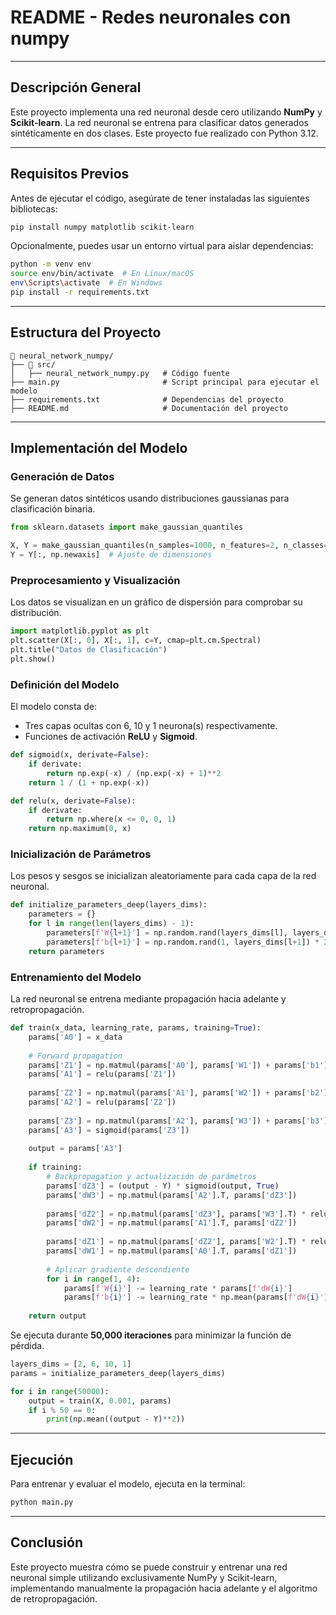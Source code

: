 # README - Redes neuronales con numpy

---

## Descripción General

Este proyecto implementa una red neuronal desde cero utilizando **NumPy** y **Scikit-learn**. La red neuronal se entrena para clasificar datos generados sintéticamente en dos clases. Este proyecto fue realizado con Python 3.12.

---

## Requisitos Previos

Antes de ejecutar el código, asegúrate de tener instaladas las siguientes bibliotecas:

```bash
pip install numpy matplotlib scikit-learn
```

Opcionalmente, puedes usar un entorno virtual para aislar dependencias:

```bash
python -m venv env
source env/bin/activate  # En Linux/macOS
env\Scripts\activate  # En Windows
pip install -r requirements.txt
```

---

## Estructura del Proyecto

```
📂 neural_network_numpy/
├── 📂 src/                      
│   ├── neural_network_numpy.py   # Código fuente
├── main.py                       # Script principal para ejecutar el modelo
├── requirements.txt              # Dependencias del proyecto
├── README.md                     # Documentación del proyecto
```

---

## Implementación del Modelo

### Generación de Datos

Se generan datos sintéticos usando distribuciones gaussianas para clasificación binaria.

```python
from sklearn.datasets import make_gaussian_quantiles

X, Y = make_gaussian_quantiles(n_samples=1000, n_features=2, n_classes=2)
Y = Y[:, np.newaxis]  # Ajuste de dimensiones
```

### Preprocesamiento y Visualización

Los datos se visualizan en un gráfico de dispersión para comprobar su distribución.

```python
import matplotlib.pyplot as plt
plt.scatter(X[:, 0], X[:, 1], c=Y, cmap=plt.cm.Spectral)
plt.title("Datos de Clasificación")
plt.show()
```

### Definición del Modelo

El modelo consta de:

- Tres capas ocultas con 6, 10 y 1 neurona(s) respectivamente.
- Funciones de activación **ReLU** y **Sigmoid**.

```python
def sigmoid(x, derivate=False):
    if derivate:
        return np.exp(-x) / (np.exp(-x) + 1)**2
    return 1 / (1 + np.exp(-x))

def relu(x, derivate=False):
    if derivate:
        return np.where(x <= 0, 0, 1)
    return np.maximum(0, x)
```

### Inicialización de Parámetros

Los pesos y sesgos se inicializan aleatoriamente para cada capa de la red neuronal.

```python
def initialize_parameters_deep(layers_dims):
    parameters = {}
    for l in range(len(layers_dims) - 1):
        parameters[f'W{l+1}'] = np.random.rand(layers_dims[l], layers_dims[l+1]) * 2 - 1
        parameters[f'b{l+1}'] = np.random.rand(1, layers_dims[l+1]) * 2 - 1
    return parameters
```

### Entrenamiento del Modelo

La red neuronal se entrena mediante propagación hacia adelante y retropropagación.

```python
def train(x_data, learning_rate, params, training=True):
    params['A0'] = x_data
    
    # Forward propagation
    params['Z1'] = np.matmul(params['A0'], params['W1']) + params['b1']
    params['A1'] = relu(params['Z1'])
    
    params['Z2'] = np.matmul(params['A1'], params['W2']) + params['b2']
    params['A2'] = relu(params['Z2'])
    
    params['Z3'] = np.matmul(params['A2'], params['W3']) + params['b3']
    params['A3'] = sigmoid(params['Z3'])
    
    output = params['A3']
    
    if training:
        # Backpropagation y actualización de parámetros
        params['dZ3'] = (output - Y) * sigmoid(output, True)
        params['dW3'] = np.matmul(params['A2'].T, params['dZ3'])
        
        params['dZ2'] = np.matmul(params['dZ3'], params['W3'].T) * relu(params['A2'], True)
        params['dW2'] = np.matmul(params['A1'].T, params['dZ2'])
        
        params['dZ1'] = np.matmul(params['dZ2'], params['W2'].T) * relu(params['A1'], True)
        params['dW1'] = np.matmul(params['A0'].T, params['dZ1'])
        
        # Aplicar gradiente descendiente
        for i in range(1, 4):
            params[f'W{i}'] -= learning_rate * params[f'dW{i}']
            params[f'b{i}'] -= learning_rate * np.mean(params[f'dW{i}'], axis=0, keepdims=True)
    
    return output
```

Se ejecuta durante **50,000 iteraciones** para minimizar la función de pérdida.

```python
layers_dims = [2, 6, 10, 1]
params = initialize_parameters_deep(layers_dims)

for i in range(50000):
    output = train(X, 0.001, params)
    if i % 50 == 0:
        print(np.mean((output - Y)**2))
```

---

## Ejecución

Para entrenar y evaluar el modelo, ejecuta en la terminal:

```bash
python main.py
```

---

## Conclusión

Este proyecto muestra cómo se puede construir y entrenar una red neuronal simple utilizando exclusivamente NumPy y Scikit-learn, implementando manualmente la propagación hacia adelante y el algoritmo de retropropagación.
